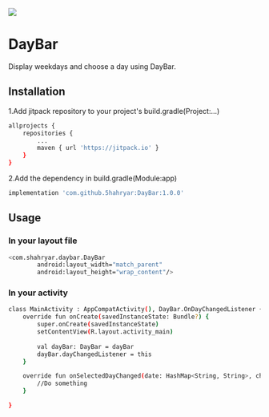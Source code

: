 [![](https://jitpack.io/v/5hahryar/DayBar.svg)](https://jitpack.io/#5hahryar/DayBar)
# DayBar

Display weekdays and choose a day using DayBar.

## Installation

1.Add jitpack repository to your project's build.gradle(Project:...)
```bash
allprojects {
	repositories {
		...
		maven { url 'https://jitpack.io' }
	}
}
  ```
2.Add the dependency in build.gradle(Module:app)
```bash
implementation 'com.github.5hahryar:DayBar:1.0.0'
```

## Usage

### In your layout file
```bash
<com.shahryar.daybar.DayBar
        android:layout_width="match_parent"
        android:layout_height="wrap_content"/>
```
### In your activity
```bash 
class MainActivity : AppCompatActivity(), DayBar.OnDayChangedListener {
    override fun onCreate(savedInstanceState: Bundle?) {
        super.onCreate(savedInstanceState)
        setContentView(R.layout.activity_main)
	
        val dayBar: DayBar = dayBar
        dayBar.dayChangedListener = this
    }

    override fun onSelectedDayChanged(date: HashMap<String, String>, chip: DayBarChip) {
        //Do something
    }

}
```

